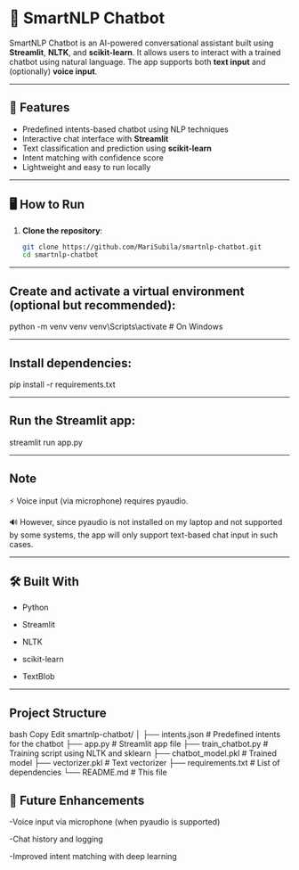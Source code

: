 # 🤖 SmartNLP Chatbot

SmartNLP Chatbot is an AI-powered conversational assistant built using **Streamlit**, **NLTK**, and **scikit-learn**. It allows users to interact with a trained chatbot using natural language. The app supports both **text input** and (optionally) **voice input**.

---

## 🧠 Features

- Predefined intents-based chatbot using NLP techniques
- Interactive chat interface with **Streamlit**
- Text classification and prediction using **scikit-learn**
- Intent matching with confidence score
- Lightweight and easy to run locally

---

## 🖥️ How to Run

1. **Clone the repository**:

   ```bash
   git clone https://github.com/MariSubila/smartnlp-chatbot.git
   cd smartnlp-chatbot
---

## Create and activate a virtual environment (optional but recommended):
python -m venv venv
venv\Scripts\activate   # On Windows

---
## Install dependencies:
pip install -r requirements.txt

---
## Run the Streamlit app:
streamlit run app.py

---
## Note
⚡ Voice input (via microphone) requires pyaudio.

🔊 However, since pyaudio is not installed on my laptop and not supported by some systems, the app will only support text-based chat input in such cases.

---
## 🛠️ Built With
* Python

* Streamlit

* NLTK

* scikit-learn

* TextBlob

---
## Project Structure
bash
Copy
Edit
smartnlp-chatbot/
│
├── intents.json           # Predefined intents for the chatbot
├── app.py                 # Streamlit app file
├── train_chatbot.py       # Training script using NLTK and sklearn
├── chatbot_model.pkl      # Trained model
├── vectorizer.pkl         # Text vectorizer
├── requirements.txt       # List of dependencies
└── README.md              # This file

## 🚀 Future Enhancements
-Voice input via microphone (when pyaudio is supported)

-Chat history and logging

-Improved intent matching with deep learning



